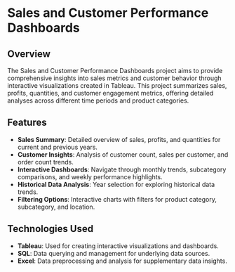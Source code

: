 # Sales and Customer Performance Dashboards

## Overview
The Sales and Customer Performance Dashboards project aims to provide comprehensive insights into sales metrics and customer behavior through interactive visualizations created in Tableau. This project summarizes sales, profits, quantities, and customer engagement metrics, offering detailed analyses across different time periods and product categories.

## Features
- **Sales Summary**: Detailed overview of sales, profits, and quantities for current and previous years.
- **Customer Insights**: Analysis of customer count, sales per customer, and order count trends.
- **Interactive Dashboards**: Navigate through monthly trends, subcategory comparisons, and weekly performance highlights.
- **Historical Data Analysis**: Year selection for exploring historical data trends.
- **Filtering Options**: Interactive charts with filters for product category, subcategory, and location.

## Technologies Used
- **Tableau**: Used for creating interactive visualizations and dashboards.
- **SQL**: Data querying and management for underlying data sources.
- **Excel**: Data preprocessing and analysis for supplementary data insights.
